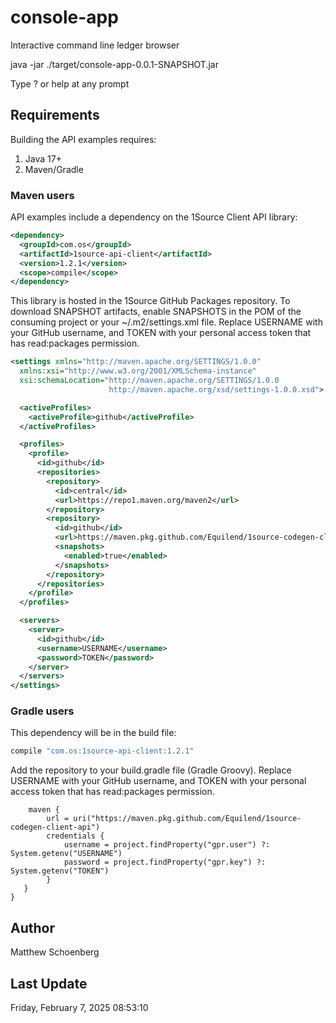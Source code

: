 # console-app

Interactive command line ledger browser

java -jar ./target/console-app-0.0.1-SNAPSHOT.jar

Type ? or help at any prompt

## Requirements

Building the API examples requires:
1. Java 17+
2. Maven/Gradle

### Maven users

API examples include a dependency on the 1Source Client API library:

```xml
<dependency>
  <groupId>com.os</groupId>
  <artifactId>1source-api-client</artifactId>
  <version>1.2.1</version>
  <scope>compile</scope>
</dependency>
```

This library is hosted in the 1Source GitHub Packages repository. To download SNAPSHOT artifacts, enable SNAPSHOTS in the POM of the consuming project or your ~/.m2/settings.xml file. Replace USERNAME with your GitHub username, and TOKEN with your personal access token that has read:packages permission.

```xml
<settings xmlns="http://maven.apache.org/SETTINGS/1.0.0"
  xmlns:xsi="http://www.w3.org/2001/XMLSchema-instance"
  xsi:schemaLocation="http://maven.apache.org/SETTINGS/1.0.0
                      http://maven.apache.org/xsd/settings-1.0.0.xsd">

  <activeProfiles>
    <activeProfile>github</activeProfile>
  </activeProfiles>

  <profiles>
    <profile>
      <id>github</id>
      <repositories>
        <repository>
          <id>central</id>
          <url>https://repo1.maven.org/maven2</url>
        </repository>
        <repository>
          <id>github</id>
          <url>https://maven.pkg.github.com/Equilend/1source-codegen-client-api</url>
          <snapshots>
            <enabled>true</enabled>
          </snapshots>
        </repository>
      </repositories>
    </profile>
  </profiles>

  <servers>
    <server>
      <id>github</id>
      <username>USERNAME</username>
      <password>TOKEN</password>
    </server>
  </servers>
</settings>
```

### Gradle users

This dependency will be in the build file:

```groovy
compile "com.os:1source-api-client:1.2.1"
```

Add the repository to your build.gradle file (Gradle Groovy). Replace USERNAME with your GitHub username, and TOKEN with your personal access token that has read:packages permission.

```repositories {
    maven {
        url = uri("https://maven.pkg.github.com/Equilend/1source-codegen-client-api")
        credentials {
            username = project.findProperty("gpr.user") ?: System.getenv("USERNAME")
            password = project.findProperty("gpr.key") ?: System.getenv("TOKEN")
        }
   }
}
```

## Author

Matthew Schoenberg

## Last Update

Friday, February 7, 2025 08:53:10
